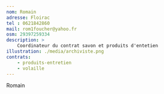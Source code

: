 ```yaml
---
nom: Romain
adresse: Floirac
tel : 0621842860
mail: rom1foucher@yahoo.fr
osm: 29397259334
description: >
    Coordinateur du contrat savon et produits d'entetien
illustration: ./media/archiviste.png
contrats:
    - produits-entretien
    - volaille
---
```


Romain